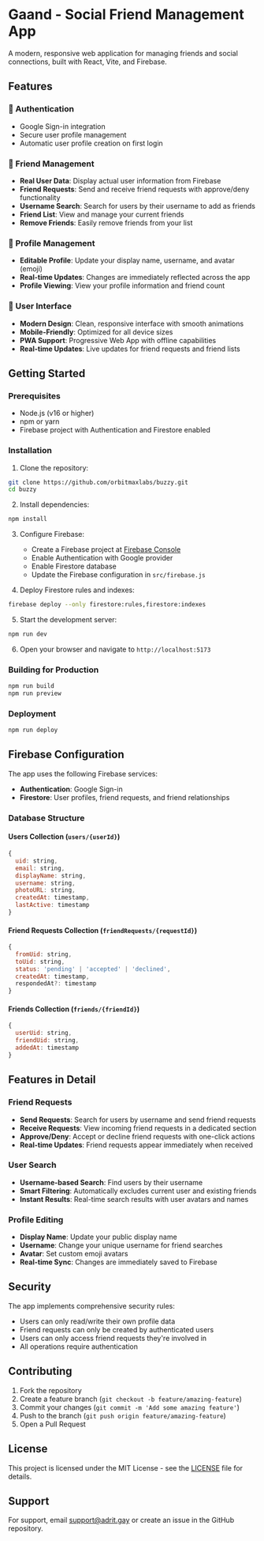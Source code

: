 # Gaand - Social Friend Management App

A modern, responsive web application for managing friends and social connections, built with React, Vite, and Firebase.

## Features

### 🔐 Authentication
- Google Sign-in integration
- Secure user profile management
- Automatic user profile creation on first login

### 👥 Friend Management
- **Real User Data**: Display actual user information from Firebase
- **Friend Requests**: Send and receive friend requests with approve/deny functionality
- **Username Search**: Search for users by their username to add as friends
- **Friend List**: View and manage your current friends
- **Remove Friends**: Easily remove friends from your list

### 👤 Profile Management
- **Editable Profile**: Update your display name, username, and avatar (emoji)
- **Real-time Updates**: Changes are immediately reflected across the app
- **Profile Viewing**: View your profile information and friend count

### 🎨 User Interface
- **Modern Design**: Clean, responsive interface with smooth animations
- **Mobile-Friendly**: Optimized for all device sizes
- **PWA Support**: Progressive Web App with offline capabilities
- **Real-time Updates**: Live updates for friend requests and friend lists

## Getting Started

### Prerequisites
- Node.js (v16 or higher)
- npm or yarn
- Firebase project with Authentication and Firestore enabled

### Installation

1. Clone the repository:
```bash
git clone https://github.com/orbitmaxlabs/buzzy.git
cd buzzy
```

2. Install dependencies:
```bash
npm install
```

3. Configure Firebase:
   - Create a Firebase project at [Firebase Console](https://console.firebase.google.com/)
   - Enable Authentication with Google provider
   - Enable Firestore database
   - Update the Firebase configuration in `src/firebase.js`

4. Deploy Firestore rules and indexes:
```bash
firebase deploy --only firestore:rules,firestore:indexes
```

5. Start the development server:
```bash
npm run dev
```

6. Open your browser and navigate to `http://localhost:5173`

### Building for Production

```bash
npm run build
npm run preview
```

### Deployment

```bash
npm run deploy
```

## Firebase Configuration

The app uses the following Firebase services:

- **Authentication**: Google Sign-in
- **Firestore**: User profiles, friend requests, and friend relationships

### Database Structure

#### Users Collection (`users/{userId}`)
```javascript
{
  uid: string,
  email: string,
  displayName: string,
  username: string,
  photoURL: string,
  createdAt: timestamp,
  lastActive: timestamp
}
```

#### Friend Requests Collection (`friendRequests/{requestId}`)
```javascript
{
  fromUid: string,
  toUid: string,
  status: 'pending' | 'accepted' | 'declined',
  createdAt: timestamp,
  respondedAt?: timestamp
}
```

#### Friends Collection (`friends/{friendId}`)
```javascript
{
  userUid: string,
  friendUid: string,
  addedAt: timestamp
}
```

## Features in Detail

### Friend Requests
- **Send Requests**: Search for users by username and send friend requests
- **Receive Requests**: View incoming friend requests in a dedicated section
- **Approve/Deny**: Accept or decline friend requests with one-click actions
- **Real-time Updates**: Friend requests appear immediately when received

### User Search
- **Username-based Search**: Find users by their username
- **Smart Filtering**: Automatically excludes current user and existing friends
- **Instant Results**: Real-time search results with user avatars and names

### Profile Editing
- **Display Name**: Update your public display name
- **Username**: Change your unique username for friend searches
- **Avatar**: Set custom emoji avatars
- **Real-time Sync**: Changes are immediately saved to Firebase

## Security

The app implements comprehensive security rules:

- Users can only read/write their own profile data
- Friend requests can only be created by authenticated users
- Users can only access friend requests they're involved in
- All operations require authentication

## Contributing

1. Fork the repository
2. Create a feature branch (`git checkout -b feature/amazing-feature`)
3. Commit your changes (`git commit -m 'Add some amazing feature'`)
4. Push to the branch (`git push origin feature/amazing-feature`)
5. Open a Pull Request

## License

This project is licensed under the MIT License - see the [LICENSE](LICENSE) file for details.

## Support

For support, email support@adrit.gay or create an issue in the GitHub repository.
